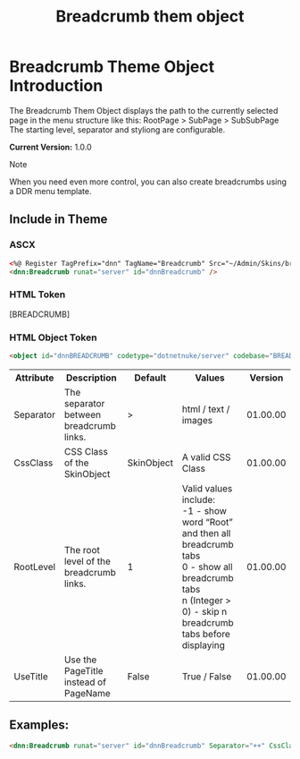 ﻿---
uid: breadcrumb
locale: en
title: Breadcrumb them object
dnnversion: 09.02.00
previous-topic: theme-objects
next-topic: 
related-topics: theme-objects,themes,create-theme
links: ["[DNN Wiki: DotNetNuke Skins](https://www.dnnsoftware.com/wiki/dotnetnuke-skins)","[DNN Community blog: DotNetNuke Skinning 101 (Part 3) by Joe Brinkman](https://www.dnnsoftware.com/community-blog/cid/131995/dotnetnuke-skinning-101-part-3)","[DNN Professional Training: Creating HTML Skins](https://www.dnnsoftware.com/services/professional-training/training-videos-subscription/skinning-2-creating-html-skins)","[Skinning Tool / Online Reference for DNN Skins & Container Objects by 10 Pound Gorilla](https://www.10poundgorilla.com)"]
---

# Breadcrumb Theme Object Introduction

The Breadcrumb Them Object displays the path to the currently selected page in the menu structure like this:
RootPage > SubPage > SubSubPage
The starting level, separator and styliong are configurable.

**Current Version:** 1.0.0

> [!NOTE]
> When you need even more control, you can also create breadcrumbs using a DDR menu template.

## Include in Theme

### ASCX
```html
<%@ Register TagPrefix="dnn" TagName="Breadcrumb" Src="~/Admin/Skins/breadcrumb.ascx" %>
<dnn:Breadcrumb runat="server" id="dnnBreadcrumb" />
```

### HTML Token
\[BREADCRUMB]

### HTML Object Token
``` html
<object id="dnnBREADCRUMB" codetype="dotnetnuke/server" codebase="BREADCRUMB">
```

<table>
<tr>
<th>Attribute</th>
<th>Description</th>
<th>Default</th>
<th>Values</th>
<th>Version</th>
</tr>
<tr>
<td>Separator</td>
<td>The separator between breadcrumb links.</td>
<td>></td>
<td>html / text / images</td>
<td>01.00.00</td>
</tr>
<tr>
<td>CssClass</td>
<td>CSS Class of the SkinObject</td>
<td>SkinObject</td>
<td>A valid CSS Class</td>
<td>01.00.00</td>
</tr>
<tr>
<td>RootLevel</td>
<td>The root level of the breadcrumb links.</td>
<td>1</td>
<td>
Valid values include:<br>
-1  -  show word “Root” and then all breadcrumb tabs<br>
0  -  show all breadcrumb tabs<br>
n (Integer > 0)  -  skip n breadcrumb tabs before displaying<br>
</td>
<td>01.00.00</td>
</tr>
<tr>
<td>UseTitle</td>
<td>Use the PageTitle instead of PageName</td>
<td>False</td>
<td>True / False</td>
<td>01.00.00</td>
</tr>
</table>


## Examples:

~~~html
<dnn:Breadcrumb runat="server" id="dnnBreadcrumb" Separator="++" CssClass="breadcrumb" RootLevel="2" UseTitle="true" />
~~~

